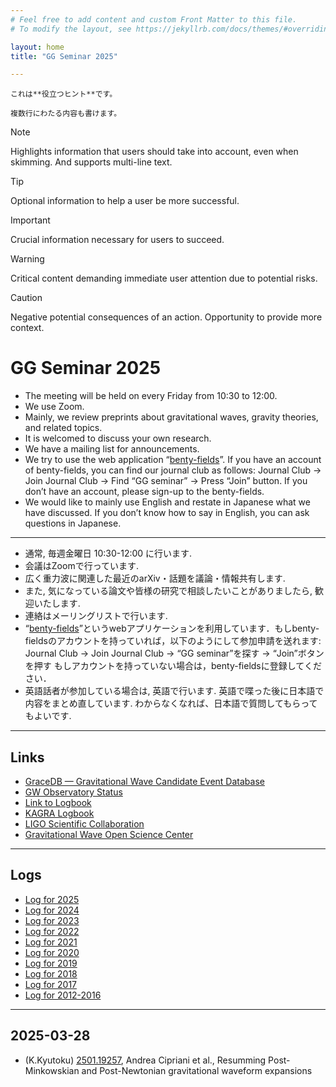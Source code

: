 ```yaml
---
# Feel free to add content and custom Front Matter to this file.
# To modify the layout, see https://jekyllrb.com/docs/themes/#overriding-theme-defaults

layout: home
title: "GG Seminar 2025"

---
```

```ad-tip
これは**役立つヒント**です。

複数行にわたる内容も書けます。
```

> [!NOTE]
> Highlights information that users should take into account, even when skimming.
> And supports multi-line text.

> [!TIP]
> Optional information to help a user be more successful.

> [!IMPORTANT]  
> Crucial information necessary for users to succeed.

  > [!WARNING]  
  > Critical content demanding immediate
  > user attention due to potential risks.

> [!CAUTION]
> Negative potential consequences of an action.
> Opportunity to provide more context.


# GG Seminar 2025

- The meeting will be held on every Friday from 10:30 to 12:00.
- We use Zoom.
- Mainly, we review preprints about gravitational waves, gravity theories, and related topics.
- It is welcomed to discuss your own research.
- We have a mailing list for announcements.
- We try to use the web application “[benty-fields](https://www.benty-fields.com/)”. If you have an account of benty-fields, you can find our journal club as follows: Journal Club -> Join Journal Club -> Find “GG seminar” -> Press “Join” button. If you don’t have an account, please sign-up to the benty-fields.
- We would like to mainly use English and restate in Japanese what we have discussed. If you don’t know how to say in English, you can ask questions in Japanese.

---

- 通常, 毎週金曜日 10:30-12:00 に行います.
- 会議はZoomで行っています.
- 広く重力波に関連した最近のarXiv・話題を議論・情報共有します.
- また, 気になっている論文や皆様の研究で相談したいことがありましたら, 歓迎いたします.
- 連絡はメーリングリストで行います.
- “[benty-fields](https://www.benty-fields.com/)”というwebアプリケーションを利用しています．もしbenty-fieldsのアカウントを持っていれば，以下のようにして参加申請を送れます: Journal Club -> Join Journal Club -> “GG seminar”を探す -> “Join”ボタンを押す もしアカウントを持っていない場合は，benty-fieldsに登録してください．
- 英語話者が参加している場合は, 英語で行います. 英語で喋った後に日本語で内容をまとめ直しています. わからなくなれば、日本語で質問してもらってもよいです.

---
## Links
 - [GraceDB — Gravitational Wave Candidate Event Database](https://gracedb.ligo.org/latest/)
 - [GW Observatory Status](https://www.gw-openscience.org/detector_status/)
 - [Link to Logbook](https://monitor.ligo.org/gwstatus)
 - [KAGRA Logbook](http://klog.icrr.u-tokyo.ac.jp/osl/?c=1)
 - [LIGO Scientific Collaboration](https://www.ligo.org/)
 - [Gravitational Wave Open Science Center](https://www.gw-openscience.org/)

---
## Logs
- [Log for 2025](https://www2.yukawa.kyoto-u.ac.jp/~takafumi.kakehi/GG2025_pub.html)
- [Log for 2024](https://www2.yukawa.kyoto-u.ac.jp/~takafumi.kakehi/GG2024_pub.html)
- [Log for 2023](https://www2.yukawa.kyoto-u.ac.jp/~takafumi.kakehi/GG2023_pub.html)
- [Log for 2022](https://www-tap.scphys.kyoto-u.ac.jp/~yamamoto/GG2022_pub.html)
- [Log for 2021](https://www-tap.scphys.kyoto-u.ac.jp/~yamamoto/GG2021_pub.html)
- [Log for 2020](http://www.icrr.u-tokyo.ac.jp/~narikawa/work/GG_seminar/GG2020/GG2020_pub.html)
- [Log for 2019](http://www.icrr.u-tokyo.ac.jp/~narikawa/work/GG_seminar/GG2019/GG2019_pub.html)
- [Log for 2018](http://www.icrr.u-tokyo.ac.jp/~narikawa/work/GG_seminar/GG2018/GG2018_pub.html)
- [Log for 2017](http://www.icrr.u-tokyo.ac.jp/~narikawa/work/GG_seminar/GG2017/GG2017_pub.html)
- [Log for 2012-2016](http://www2.yukawa.kyoto-u.ac.jp/~juryokuha/gg.html)

---

## 2025-03-28
- (K.Kyutoku) [2501.19257](https://arxiv.org/abs/2501.19257), Andrea Cipriani et al., Resumming Post-Minkowskian and Post-Newtonian gravitational waveform expansions

